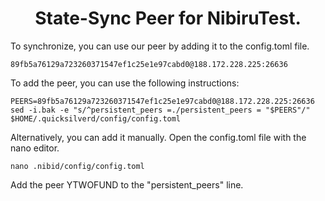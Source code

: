 <h1 align="center"> State-Sync Peer for NibiruTest. </h1>
To synchronize, you can use our peer by adding it to the config.toml file.

```
89fb5a76129a723260371547ef1c25e1e97cabd0@188.172.228.225:26636
```
To add the peer, you can use the following instructions:
```
PEERS=89fb5a76129a723260371547ef1c25e1e97cabd0@188.172.228.225:26636
sed -i.bak -e "s/^persistent_peers =./persistent_peers = "$PEERS"/" $HOME/.quicksilverd/config/config.toml
```

Alternatively, you can add it manually.
Open the config.toml file with the nano editor.
```
nano .nibid/config/config.toml
```
Add the peer YTWOFUND to the "persistent_peers" line.
